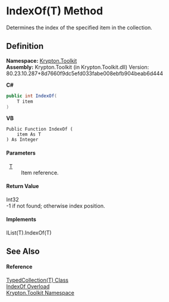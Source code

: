 # IndexOf(T) Method


Determines the index of the specified item in the collection.



## Definition
**Namespace:** <a href="79d2eac2-21f4-54ff-7552-b20c33c30600.md">Krypton.Toolkit</a>  
**Assembly:** Krypton.Toolkit (in Krypton.Toolkit.dll) Version: 80.23.10.287+8d7660f9dc5efd033fabe008ebfb904beab6d444

**C#**
``` C#
public int IndexOf(
	T item
)
```
**VB**
``` VB
Public Function IndexOf ( 
	item As T
) As Integer
```



#### Parameters
<dl><dt>  <a href="4026dc89-2502-ffa8-c767-a8aaea23623e.md">T</a></dt><dd>Item reference.</dd></dl>

#### Return Value
Int32  
-1 if not found; otherwise index position.

#### Implements
IList(T).IndexOf(T)  


## See Also


#### Reference
<a href="4026dc89-2502-ffa8-c767-a8aaea23623e.md">TypedCollection(T) Class</a>  
<a href="9259e75b-d1c2-c558-83f3-768723026fa8.md">IndexOf Overload</a>  
<a href="79d2eac2-21f4-54ff-7552-b20c33c30600.md">Krypton.Toolkit Namespace</a>  
